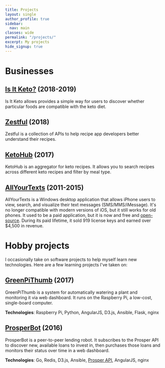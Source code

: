 ```yaml
---
title: Projects
layout: single
author_profile: true
sidebar:
  nav: main
classes: wide
permalink: "/projects/"
excerpt: My projects
hide_signup: true
---
```


# Businesses

## [Is It Keto?](https://isitketo.org) (2018-2019)

Is It Keto allows provides a simple way for users to discover whether particular foods are compatible with the keto diet.

## [Zestful](https://zestfuldata.com) (2018)

Zestful is a collection of APIs to help recipe app developers better understand their recipes.

## [KetoHub](https://ketohub.io) (2017)

KetoHub is an aggregator for keto recipes. It allows you to search recipes across different keto recipes and filter by meal type.

## [AllYourTexts](http://allyourtexts.com) (2011-2015)

AllYourTexts is a Windows desktop application that allows iPhone users to view, search, and visualize their text messages (SMS/MMS/iMessage). It's no longer compatible with modern versions of iOS, but it still works for old phones. It used to be a paid application, but it is now and free and [open-source](https://github.com/AllYourTexts/AllYourTexts). During its paid lifetime, it sold 919 license keys and earned over $4,500 in revenue.

# Hobby projects

I occasionally take on software projects to help myself learn new technologies. Here are a few learning projects I've taken on:

## [GreenPiThumb](/greenpithumb/) (2017)

GreenPiThumb is a system for automatically watering a plant and monitoring it via web dashboard. It runs on the Raspberry Pi, a low-cost, single-board computer.

**Technologies**: Raspberry Pi, Python, AngularJS, D3.js, Ansible, Flask, nginx

## [ProsperBot](/prosperbot/) (2016)

ProsperBot is a peer-to-peer lending robot. It subscribes to the Prosper API to discover new, available loans to invest in, then purchases those loans and monitors their status over time in a web dashboard.

**Technologies**: Go, Redis, D3.js, Ansible, [Prosper API](https://developers.prosper.com/), AngularJS, nginx